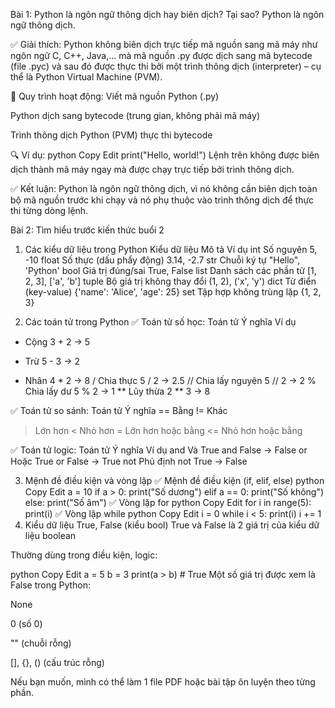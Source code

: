 Bài 1: Python là ngôn ngữ thông dịch hay biên dịch? Tại sao?
Python là ngôn ngữ thông dịch.

✅ Giải thích:
Python không biên dịch trực tiếp mã nguồn sang mã máy như ngôn ngữ C, C++, Java,... mà mã nguồn .py được dịch sang mã bytecode (file .pyc) và sau đó được thực thi bởi một trình thông dịch (interpreter) – cụ thể là Python Virtual Machine (PVM).

🔁 Quy trình hoạt động:
Viết mã nguồn Python (.py)

Python dịch sang bytecode (trung gian, không phải mã máy)

Trình thông dịch Python (PVM) thực thi bytecode

🔍 Ví dụ:
python
Copy
Edit
print("Hello, world!")
Lệnh trên không được biên dịch thành mã máy ngay mà được chạy trực tiếp bởi trình thông dịch.

✅ Kết luận:
Python là ngôn ngữ thông dịch, vì nó không cần biên dịch toàn bộ mã nguồn trước khi chạy và nó phụ thuộc vào trình thông dịch để thực thi từng dòng lệnh.


Bài 2: Tìm hiểu trước kiến thức buổi 2
1. Các kiểu dữ liệu trong Python
Kiểu dữ liệu	Mô tả	Ví dụ
int	Số nguyên	5, -10
float	Số thực (dấu phẩy động)	3.14, -2.7
str	Chuỗi ký tự	"Hello", 'Python'
bool	Giá trị đúng/sai	True, False
list	Danh sách các phần tử	[1, 2, 3], ['a', 'b']
tuple	Bộ giá trị không thay đổi	(1, 2), ('x', 'y')
dict	Từ điển (key-value)	{'name': 'Alice', 'age': 25}
set	Tập hợp không trùng lặp	{1, 2, 3}

2. Các toán tử trong Python
✅ Toán tử số học:
Toán tử	Ý nghĩa	Ví dụ
+	Cộng	3 + 2 → 5
-	Trừ	5 - 3 → 2
*	Nhân	4 * 2 → 8
/	Chia thực	5 / 2 → 2.5
//	Chia lấy nguyên	5 // 2 → 2
%	Chia lấy dư	5 % 2 → 1
**	Lũy thừa	2 ** 3 → 8

✅ Toán tử so sánh:
Toán tử	Ý nghĩa
==	Bằng
!=	Khác
>	Lớn hơn
<	Nhỏ hơn
>=	Lớn hơn hoặc bằng
<=	Nhỏ hơn hoặc bằng

✅ Toán tử logic:
Toán tử	Ý nghĩa	Ví dụ
and	Và	True and False → False
or	Hoặc	True or False → True
not	Phủ định	not True → False

3. Mệnh đề điều kiện và vòng lặp
✅ Mệnh đề điều kiện (if, elif, else)
python
Copy
Edit
a = 10
if a > 0:
    print("Số dương")
elif a == 0:
    print("Số không")
else:
    print("Số âm")
✅ Vòng lặp for
python
Copy
Edit
for i in range(5):
    print(i)
✅ Vòng lặp while
python
Copy
Edit
i = 0
while i < 5:
    print(i)
    i += 1
4. Kiểu dữ liệu True, False (kiểu bool)
True và False là 2 giá trị của kiểu dữ liệu boolean

Thường dùng trong điều kiện, logic:

python
Copy
Edit
a = 5
b = 3
print(a > b)  # True
Một số giá trị được xem là False trong Python:

None

0 (số 0)

"" (chuỗi rỗng)

[], {}, () (cấu trúc rỗng)

Nếu bạn muốn, mình có thể làm 1 file PDF hoặc bài tập ôn luyện theo từng phần.